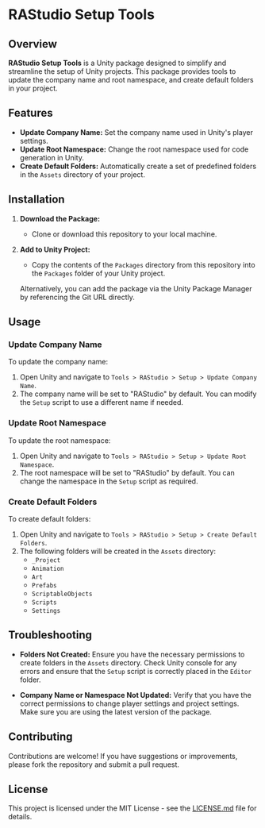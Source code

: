 # RAStudio Setup Tools

## Overview

**RAStudio Setup Tools** is a Unity package designed to simplify and streamline the setup of Unity projects. This package provides tools to update the company name and root namespace, and create default folders in your project.

## Features

- **Update Company Name:** Set the company name used in Unity's player settings.
- **Update Root Namespace:** Change the root namespace used for code generation in Unity.
- **Create Default Folders:** Automatically create a set of predefined folders in the `Assets` directory of your project.

## Installation

1. **Download the Package:**

   - Clone or download this repository to your local machine.

2. **Add to Unity Project:**

   - Copy the contents of the `Packages` directory from this repository into the `Packages` folder of your Unity project.

   Alternatively, you can add the package via the Unity Package Manager by referencing the Git URL directly.

## Usage

### Update Company Name

To update the company name:

1. Open Unity and navigate to `Tools > RAStudio > Setup > Update Company Name`.
2. The company name will be set to "RAStudio" by default. You can modify the `Setup` script to use a different name if needed.

### Update Root Namespace

To update the root namespace:

1. Open Unity and navigate to `Tools > RAStudio > Setup > Update Root Namespace`.
2. The root namespace will be set to "RAStudio" by default. You can change the namespace in the `Setup` script as required.

### Create Default Folders

To create default folders:

1. Open Unity and navigate to `Tools > RAStudio > Setup > Create Default Folders`.
2. The following folders will be created in the `Assets` directory:
   - `_Project`
   - `Animation`
   - `Art`
   - `Prefabs`
   - `ScriptableObjects`
   - `Scripts`
   - `Settings`

## Troubleshooting

- **Folders Not Created:** Ensure you have the necessary permissions to create folders in the `Assets` directory. Check Unity console for any errors and ensure that the `Setup` script is correctly placed in the `Editor` folder.

- **Company Name or Namespace Not Updated:** Verify that you have the correct permissions to change player settings and project settings. Make sure you are using the latest version of the package.

## Contributing

Contributions are welcome! If you have suggestions or improvements, please fork the repository and submit a pull request.

## License

This project is licensed under the MIT License - see the [LICENSE.md](../LICENSE.md) file for details.
